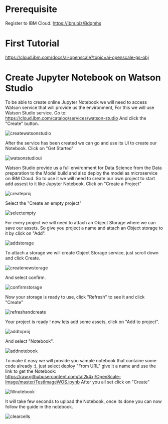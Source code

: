 # Prerequisite

Register to IBM Cloud: https://ibm.biz/Bdqmhs

# First Tutorial

https://cloud.ibm.com/docs/ai-openscale?topic=ai-openscale-gs-obj

# Create Jupyter Notebook on Watson Studio

To be able to create online Jupyter Notebook we will need to access Watson service that will provide us the environment, For this we will use Watson Studio service.
Go to: https://cloud.ibm.com/catalog/services/watson-studio
And click the "Create" button.

![createwatsonstudio](./images/createwatsonstudio.png)

After the service has been created we can go and use its UI to create our Notebook.
Click on "Get Started"

![watsonstudioui](./images/watsonstudioui.png)

Watson Studio provide us a full environment for Data Science from the Data preparation to the Model build and also deploy the model as microservice on IBM Cloud.
So to use it we will need to create our own project to start add assest to it like Jupyter Notebook.
Click on "Create a Project"

![createproj](./images/createproj.png)

Select the "Create an empty project"

![selectempty](./images/selectempty.png)

For every project we will need to attach an Object Storage where we can save our assets.
So give you project a name and attach an Object storage to it by click on "Add".

![addstorage](./images/addstorage.png)

To attach a storage we will create Object Storage service, just scroll down and click Create.

![createnewstorage](./images/createnewstorage.png)

And select confirm.

![confirmstorage](./images/confirmstorage.png)

Now your storage is ready to use, click "Refresh" to see it and click "Create"

![refreshandcreate](./images/refreshandcreate.png)

Your project is ready ! now lets add some assets, click on "Add to project".

![addtoproj](./images/addtoproj.png)

And select "Notebook".

![addnotebook](./images/addnotebook.png)

To make it easy we will provide you sample notebook that containe some code already :), just select deploy "From URL" give it a name and use the link to get the Notebook: https://raw.githubusercontent.com/tal2k4xj/OpenScale-Image/master/TestImageWOS.ipynb
After you all set click on "Create"

![fillnotebook](./images/fillnotebook.png)

It will take few seconds to upload the Notebook, once its done you can now follow the guide in the notebook.

![clearcells](./images/clearcells.png)